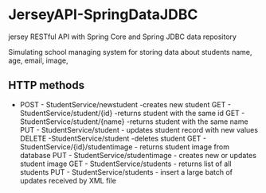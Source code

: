 # JerseyAPI-SpringDataJDBC
jersey RESTful API with Spring Core and Spring JDBC data repository

Simulating school managing system for storing data about students
name,
age,
email,
image,

## HTTP methods
* POST - StudentService/newstudent -creates new student
GET - StudentService/student/{id} -returns student with the same id
GET - StudentService/student/{name} -returns student with the same name
PUT - StudentService/student - updates student record with new values
DELETE -StudentService/student -deletes student
GET - StudentService/{id}/studentimage - returns student image from database
PUT - StudentService/studentimage - creates new or updates student image
GET - StudentService/students - returns list of all students
PUT - StudentService/students - insert a large batch of updates received by XML file




